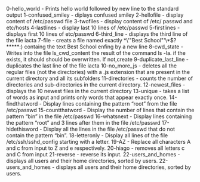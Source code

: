0-hello_world - Prints hello world followed by new line to the standard output
1-confused_smiley - diplays confused smiley
2-hellofile - display content of /etc/passwd file
3-twofiles - display content of /etc/ passwd and etc/hosts
4-lastlines - display last 10 lines of /etc/passwd
5-firstlines - displays first 10 lines of etc/passwd
6-third_line - displays the third line of the file iacta
7-file - creats a file named exactly \*\\'"Best School"\'\\*$\?\*\*\*\*\*:) containg the text Best School enfing by a new line
8-cwd_state - Writes into the file ls_cwd_content the result of the command ls -la. if the exists, it should should be overwritten. If not,create
9-duplicate_last_line - duplicates the last line of the file iacta
10-no_more_js - deletes all the regular files (not the directories) with a .js extension that are present in the current directory and all its subfolders
11-directories - counts the number of directories and sub-directories in the current directory.
12-newest_files - displays the 10 newest files in the current directory
13-unique - takes a list of words as input and prints only words that appear exactly once.
14-findthatword - Display lines containing the pattern “root” from the file /etc/passwd
15-countthatword - Display the number of lines that contain the pattern “bin” in the file /etc/passwd
16-whatsnext - Display lines containing the pattern “root” and 3 lines after them in the file /etc/passwd
17-hidethisword - Display all the lines in the file /etc/passwd that do not contain the pattern “bin”.
18-letteronly - Display all lines of the file /etc/ssh/sshd_config starting with a letter.
19-AZ - Replace all characters A and c from input to Z and e respectively.
20-hiago - removes all letters c and C from input
21-reverse - reverse its input.
22-users_and_homes - displays all users and their home directories, sorted by users.
22-users_and_homes - displays all users and their home directories, sorted by users.
